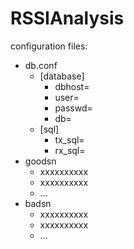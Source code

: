 # RSSIAnalysis
configuration files:
* db.conf 
  - [database]
    - dbhost=
    - user=
    - passwd=
    - db=
  - [sql]
    - tx_sql=
    - rx_sql=
* goodsn
  - xxxxxxxxxx
  - xxxxxxxxxx
  - ...
* badsn
  - xxxxxxxxxx
  - xxxxxxxxxx
  - ...
